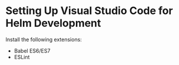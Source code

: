# Setting Up Visual Studio Code for Helm Development

Install the following extensions:

* Babel ES6/ES7
* ESLint

